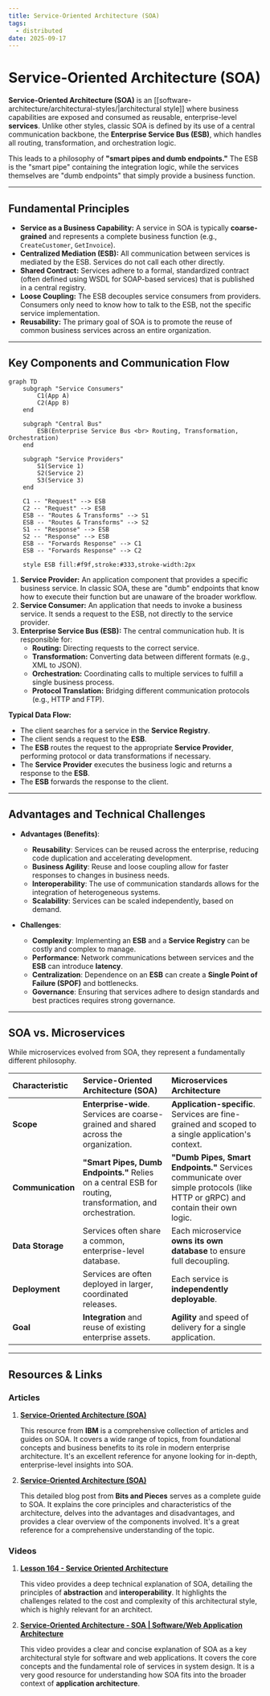 ```yaml
---
title: Service-Oriented Architecture (SOA)
tags:
  - distributed
date: 2025-09-17
---
```

# Service-Oriented Architecture (SOA)

**Service-Oriented Architecture (SOA)** is an [[software-architecture/architectural-styles/|architectural style]] where business capabilities are exposed and consumed as reusable, enterprise-level **services**. Unlike other styles, classic SOA is defined by its use of a central communication backbone, the **Enterprise Service Bus (ESB)**, which handles all routing, transformation, and orchestration logic.

This leads to a philosophy of **"smart pipes and dumb endpoints."** The ESB is the "smart pipe" containing the integration logic, while the services themselves are "dumb endpoints" that simply provide a business function.

---

## Fundamental Principles

*   **Service as a Business Capability:** A service in SOA is typically **coarse-grained** and represents a complete business function (e.g., `CreateCustomer`, `GetInvoice`).
*   **Centralized Mediation (ESB):** All communication between services is mediated by the ESB. Services do not call each other directly.
*   **Shared Contract:** Services adhere to a formal, standardized contract (often defined using WSDL for SOAP-based services) that is published in a central registry.
*   **Loose Coupling:** The ESB decouples service consumers from providers. Consumers only need to know how to talk to the ESB, not the specific service implementation.
*   **Reusability:** The primary goal of SOA is to promote the reuse of common business services across an entire organization.

---

## Key Components and Communication Flow

```mermaid
graph TD
    subgraph "Service Consumers"
        C1(App A)
        C2(App B)
    end

    subgraph "Central Bus"
        ESB(Enterprise Service Bus <br> Routing, Transformation, Orchestration)
    end

    subgraph "Service Providers"
        S1(Service 1)
        S2(Service 2)
        S3(Service 3)
    end

    C1 -- "Request" --> ESB
    C2 -- "Request" --> ESB
    ESB -- "Routes & Transforms" --> S1
    ESB -- "Routes & Transforms" --> S2
    S1 -- "Response" --> ESB
    S2 -- "Response" --> ESB
    ESB -- "Forwards Response" --> C1
    ESB -- "Forwards Response" --> C2

    style ESB fill:#f9f,stroke:#333,stroke-width:2px
```

1.  **Service Provider:** An application component that provides a specific business service. In classic SOA, these are "dumb" endpoints that know how to execute their function but are unaware of the broader workflow.
2.  **Service Consumer:** An application that needs to invoke a business service. It sends a request to the ESB, not directly to the service provider.
3.  **Enterprise Service Bus (ESB):** The central communication hub. It is responsible for:
    *   **Routing:** Directing requests to the correct service.
    *   **Transformation:** Converting data between different formats (e.g., XML to JSON).
    *   **Orchestration:** Coordinating calls to multiple services to fulfill a single business process.
    *   **Protocol Translation:** Bridging different communication protocols (e.g., HTTP and FTP).

**Typical Data Flow:**
* The client searches for a service in the **Service Registry**.
* The client sends a request to the **ESB**.
* The **ESB** routes the request to the appropriate **Service Provider**, performing protocol or data transformations if necessary.
* The **Service Provider** executes the business logic and returns a response to the **ESB**.
* The **ESB** forwards the response to the client.

---

## Advantages and Technical Challenges

* **Advantages (Benefits)**:
    * **Reusability**: Services can be reused across the enterprise, reducing code duplication and accelerating development.
    * **Business Agility**: Reuse and loose coupling allow for faster responses to changes in business needs.
    * **Interoperability**: The use of communication standards allows for the integration of heterogeneous systems.
    * **Scalability**: Services can be scaled independently, based on demand.

* **Challenges**:
    * **Complexity**: Implementing an **ESB** and a **Service Registry** can be costly and complex to manage.
    * **Performance**: Network communications between services and the **ESB** can introduce **latency**.
    * **Centralization**: Dependence on an **ESB** can create a **Single Point of Failure (SPOF)** and bottlenecks.
    * **Governance**: Ensuring that services adhere to design standards and best practices requires strong governance.

---

## SOA vs. Microservices

While microservices evolved from SOA, they represent a fundamentally different philosophy.

| Characteristic | Service-Oriented Architecture (SOA) | Microservices Architecture |
| :--- | :--- | :--- |
| **Scope** | **Enterprise-wide**. Services are coarse-grained and shared across the organization. | **Application-specific**. Services are fine-grained and scoped to a single application's context. |
| **Communication** | **"Smart Pipes, Dumb Endpoints."** Relies on a central ESB for routing, transformation, and orchestration. | **"Dumb Pipes, Smart Endpoints."** Services communicate over simple protocols (like HTTP or gRPC) and contain their own logic. |
| **Data Storage** | Services often share a common, enterprise-level database. | Each microservice **owns its own database** to ensure full decoupling. |
| **Deployment** | Services are often deployed in larger, coordinated releases. | Each service is **independently deployable**. |
| **Goal** | **Integration** and reuse of existing enterprise assets. | **Agility** and speed of delivery for a single application. |

---

## **Resources & Links**

### **Articles**

1.  **[Service-Oriented Architecture (SOA)](https://www.ibm.com/think/topics/soa)**

    This resource from **IBM** is a comprehensive collection of articles and guides on SOA. It covers a wide range of topics, from foundational concepts and business benefits to its role in modern enterprise architecture. It's an excellent reference for anyone looking for in-depth, enterprise-level insights into SOA.

2.  **[Service-Oriented Architecture (SOA)](https://blog.bitsrc.io/service-oriented-architecture-soa-31c88eeeeb1b)**

    This detailed blog post from **Bits and Pieces** serves as a complete guide to SOA. It explains the core principles and characteristics of the architecture, delves into the advantages and disadvantages, and provides a clear overview of the components involved. It's a great reference for a comprehensive understanding of the topic.

### **Videos**

1.  **[Lesson 164 - Service Oriented Architecture](https://www.youtube.com/watch?v=9fn4vGEKFs8)**

    This video provides a deep technical explanation of SOA, detailing the principles of **abstraction** and **interoperability**. It highlights the challenges related to the cost and complexity of this architectural style, which is highly relevant for an architect.

2.  **[Service-Oriented Architecture - SOA | Software/Web Application Architecture](https://www.youtube.com/watch?v=jNiEMmoTDoE)**

    This video provides a clear and concise explanation of SOA as a key architectural style for software and web applications. It covers the core concepts and the fundamental role of services in system design. It is a very good resource for understanding how SOA fits into the broader context of **application architecture**.